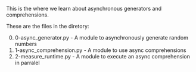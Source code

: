 This is the where we learn about asynchronous generators and comprehensions.

These are the files in the diretory:

0) 0-async_generator.py - A module to asynchronously generate random numbers
1) 1-async_comprehension.py - A module to use async comprehensions
2) 2-measure_runtime.py - A module to execute an async comprehension in parralel